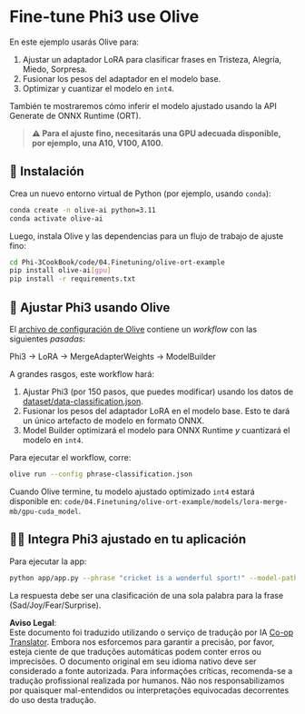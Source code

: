 <!--
CO_OP_TRANSLATOR_METADATA:
{
  "original_hash": "4164123a700fecd535d850f09506d72a",
  "translation_date": "2025-05-09T04:44:45+00:00",
  "source_file": "code/04.Finetuning/olive-ort-example/README.md",
  "language_code": "br"
}
-->
# Fine-tune Phi3 use Olive

En este ejemplo usarás Olive para:

1. Ajustar un adaptador LoRA para clasificar frases en Tristeza, Alegría, Miedo, Sorpresa.  
1. Fusionar los pesos del adaptador en el modelo base.  
1. Optimizar y cuantizar el modelo en `int4`.

También te mostraremos cómo inferir el modelo ajustado usando la API Generate de ONNX Runtime (ORT).

> **⚠️ Para el ajuste fino, necesitarás una GPU adecuada disponible, por ejemplo, una A10, V100, A100.**

## 💾 Instalación

Crea un nuevo entorno virtual de Python (por ejemplo, usando `conda`):

```bash
conda create -n olive-ai python=3.11
conda activate olive-ai
```

Luego, instala Olive y las dependencias para un flujo de trabajo de ajuste fino:

```bash
cd Phi-3CookBook/code/04.Finetuning/olive-ort-example
pip install olive-ai[gpu]
pip install -r requirements.txt
```

## 🧪 Ajustar Phi3 usando Olive
El [archivo de configuración de Olive](../../../../../code/04.Finetuning/olive-ort-example/phrase-classification.json) contiene un *workflow* con las siguientes *pasadas*:

Phi3 -> LoRA -> MergeAdapterWeights -> ModelBuilder

A grandes rasgos, este workflow hará:

1. Ajustar Phi3 (por 150 pasos, que puedes modificar) usando los datos de [dataset/data-classification.json](../../../../../code/04.Finetuning/olive-ort-example/dataset/dataset-classification.json).  
1. Fusionar los pesos del adaptador LoRA en el modelo base. Esto te dará un único artefacto de modelo en formato ONNX.  
1. Model Builder optimizará el modelo para ONNX Runtime *y* cuantizará el modelo en `int4`.

Para ejecutar el workflow, corre:

```bash
olive run --config phrase-classification.json
```

Cuando Olive termine, tu modelo ajustado optimizado `int4` estará disponible en: `code/04.Finetuning/olive-ort-example/models/lora-merge-mb/gpu-cuda_model`.

## 🧑‍💻 Integra Phi3 ajustado en tu aplicación

Para ejecutar la app:

```bash
python app/app.py --phrase "cricket is a wonderful sport!" --model-path models/lora-merge-mb/gpu-cuda_model
```

La respuesta debe ser una clasificación de una sola palabra para la frase (Sad/Joy/Fear/Surprise).

**Aviso Legal**:  
Este documento foi traduzido utilizando o serviço de tradução por IA [Co-op Translator](https://github.com/Azure/co-op-translator). Embora nos esforcemos para garantir a precisão, por favor, esteja ciente de que traduções automáticas podem conter erros ou imprecisões. O documento original em seu idioma nativo deve ser considerado a fonte autorizada. Para informações críticas, recomenda-se a tradução profissional realizada por humanos. Não nos responsabilizamos por quaisquer mal-entendidos ou interpretações equivocadas decorrentes do uso desta tradução.